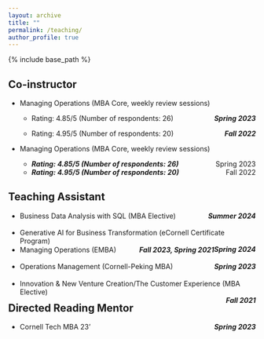 ```yaml
---
layout: archive
title: ""
permalink: /teaching/
author_profile: true
---
```


{% include base_path %}

<style>
  .twocol {
    display: grid;
    grid-template-columns: 1fr auto;
    align-items: baseline;
  }
  .twocol .right {
    white-space: nowrap;
    text-align: right;
  }
</style>


## Co-instructor

* Managing Operations (MBA Core, weekly review sessions)
   * <p>
       <span style="float:left;">Rating: 4.85/5 (Number of respondents: 26)</span>
       <span style="float:right;"><strong><em>Spring 2023</em></strong></span>
     </p>

   * <p>
       <span style="float:left;">Rating: 4.95/5 (Number of respondents: 20)</span>
       <span style="float:right;"><strong><em>Fall 2022</em></strong></span>
     </p>


* Managing Operations (MBA Core, weekly review sessions)
   * <div class="twocol">
       <span><strong><em>Rating: 4.85/5 (Number of respondents: 26)</em></strong></span>
       <span class="right">Spring 2023</span>
     </div>

   * <div class="twocol">
       <span><strong><em>Rating: 4.95/5 (Number of respondents: 20)</em></strong></span>
       <span class="right">Fall 2022</span>
     </div>


## Teaching Assistant

* <p>
      <span style="float:left;">Business Data Analysis with SQL (MBA Elective)</span>
      <span style="float:right;"><strong><em>Summer 2024</em></strong></span>
  </p>
    
* <p>
      <span style="float:left;">Generative AI for Business Transformation (eCornell Certificate Program)</span>
      <span style="float:right;"><strong><em>Spring 2024</em></strong></span>
  </p>

* <p>
      <span style="float:left;">Managing Operations (EMBA)</span>
      <span style="float:right;"><strong><em>Fall 2023, Spring 2021</em></strong></span>
  </p>

* <p>
      <span style="float:left;">Operations Management (Cornell-Peking MBA)</span>
      <span style="float:right;"><strong><em>Spring 2023</em></strong></span>
  </p>

* <p>
      <span style="float:left;">Innovation & New Venture Creation/The Customer Experience (MBA Elective)</span>
      <span style="float:right;"><strong><em>Fall 2021</em></strong></span>
  </p>


## Directed Reading Mentor

* <p>
      <span style="float:left;">Cornell Tech MBA 23’</span>
      <span style="float:right;"><strong><em>Spring 2023</em></strong></span>
  </p>